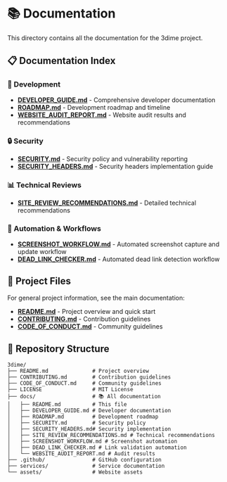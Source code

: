 # 📚 Documentation

This directory contains all the documentation for the 3dime project.

## 📋 Documentation Index

### 🚀 Development
- **[DEVELOPER_GUIDE.md](DEVELOPER_GUIDE.md)** - Comprehensive developer documentation
- **[ROADMAP.md](ROADMAP.md)** - Development roadmap and timeline
- **[WEBSITE_AUDIT_REPORT.md](WEBSITE_AUDIT_REPORT.md)** - Website audit results and recommendations

### 🔒 Security
- **[SECURITY.md](SECURITY.md)** - Security policy and vulnerability reporting
- **[SECURITY_HEADERS.md](SECURITY_HEADERS.md)** - Security headers implementation guide

### 📊 Technical Reviews
- **[SITE_REVIEW_RECOMMENDATIONS.md](SITE_REVIEW_RECOMMENDATIONS.md)** - Detailed technical recommendations

### 🤖 Automation & Workflows
- **[SCREENSHOT_WORKFLOW.md](SCREENSHOT_WORKFLOW.md)** - Automated screenshot capture and update workflow
- **[DEAD_LINK_CHECKER.md](DEAD_LINK_CHECKER.md)** - Automated dead link detection workflow

## 🔗 Project Files

For general project information, see the main documentation:
- **[README.md](../README.md)** - Project overview and quick start
- **[CONTRIBUTING.md](../CONTRIBUTING.md)** - Contribution guidelines
- **[CODE_OF_CONDUCT.md](../CODE_OF_CONDUCT.md)** - Community guidelines

## 📁 Repository Structure

```
3dime/
├── README.md              # Project overview
├── CONTRIBUTING.md        # Contribution guidelines  
├── CODE_OF_CONDUCT.md     # Community guidelines
├── LICENSE                # MIT License
├── docs/                  # 📚 All documentation
│   ├── README.md          # This file
│   ├── DEVELOPER_GUIDE.md # Developer documentation
│   ├── ROADMAP.md         # Development roadmap
│   ├── SECURITY.md        # Security policy
│   ├── SECURITY_HEADERS.md# Security implementation
│   ├── SITE_REVIEW_RECOMMENDATIONS.md # Technical recommendations
│   ├── SCREENSHOT_WORKFLOW.md # Screenshot automation
│   ├── DEAD_LINK_CHECKER.md # Link validation automation
│   └── WEBSITE_AUDIT_REPORT.md # Audit results
├── .github/               # GitHub configuration
├── services/              # Service documentation
└── assets/                # Website assets
```
